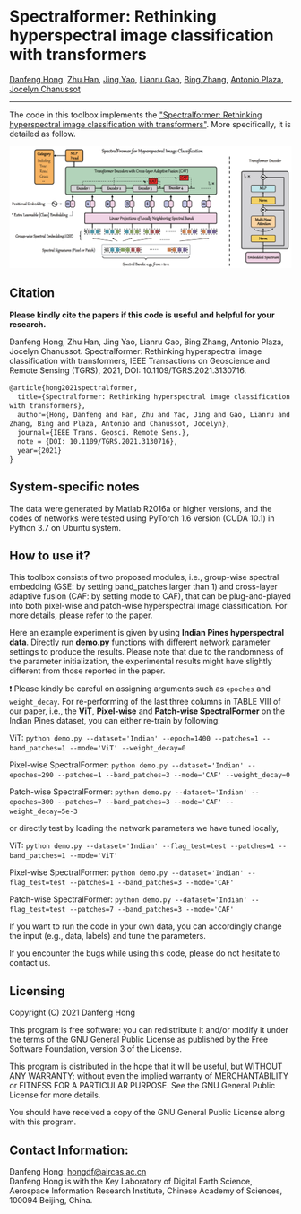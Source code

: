 # Spectralformer: Rethinking hyperspectral image classification with transformers

[Danfeng Hong](https://sites.google.com/view/danfeng-hong), [Zhu Han](https://www.researchgate.net/profile/Zhu-Han-2), [Jing Yao](https://scholar.google.com/citations?user=1SHd5ygAAAAJ&hl=en), [Lianru Gao](https://scholar.google.com/citations?hl=en&user=f6OnhtcAAAAJ), [Bing Zhang](http://english.radi.cas.cn/Education/PhDS/201401/t20140109_115415.html), [Antonio Plaza](https://scholar.google.com/citations?user=F1UAj8oAAAAJ&hl=en), [Jocelyn Chanussot](http://jocelyn-chanussot.net/)

___________

The code in this toolbox implements the ["Spectralformer: Rethinking hyperspectral image classification with transformers"](https://ieeexplore.ieee.org/document/9627165). More specifically, it is detailed as follow.

![alt text](./SpectralFormer.PNG)

Citation
---------------------

**Please kindly cite the papers if this code is useful and helpful for your research.**

Danfeng Hong, Zhu Han, Jing Yao, Lianru Gao, Bing Zhang, Antonio Plaza, Jocelyn Chanussot. Spectralformer: Rethinking hyperspectral image classification with transformers, IEEE Transactions on Geoscience and Remote Sensing (TGRS), 2021, DOI: 10.1109/TGRS.2021.3130716.

    @article{hong2021spectralformer,
      title={Spectralformer: Rethinking hyperspectral image classification with transformers},
      author={Hong, Danfeng and Han, Zhu and Yao, Jing and Gao, Lianru and Zhang, Bing and Plaza, Antonio and Chanussot, Jocelyn},
      journal={IEEE Trans. Geosci. Remote Sens.},
      note = {DOI: 10.1109/TGRS.2021.3130716},
      year={2021}  
    }
    
System-specific notes
---------------------
The data were generated by Matlab R2016a or higher versions, and the codes of networks were tested using PyTorch 1.6 version (CUDA 10.1) in Python 3.7 on Ubuntu system.

How to use it?
---------------------
This toolbox consists of two proposed modules, i.e., group-wise spectral embedding (GSE: by setting band_patches larger than 1) and cross-layer adaptive fusion (CAF: by setting mode to CAF), that can be plug-and-played into both pixel-wise and patch-wise hyperspectral image classification. For more details, please refer to the paper.

Here an example experiment is given by using **Indian Pines hyperspectral data**. Directly run **demo.py** functions with different network parameter settings to produce the results. Please note that due to the randomness of the parameter initialization, the experimental results might have slightly different from those reported in the paper.

:exclamation: Please kindly be careful on assigning arguments such as `epoches` and `weight_decay`. For re-performing of the last three columns in TABLE VIII of our paper, i.e., the **ViT**, **Pixel-wise** and **Patch-wise SpectralFormer** on the Indian Pines dataset, you can either re-train by following:

ViT: `python demo.py --dataset='Indian' --epoch=1400 --patches=1 --band_patches=1 --mode='ViT' --weight_decay=0`

Pixel-wise SpectralFormer: `python demo.py --dataset='Indian' --epoches=290 --patches=1 --band_patches=3 --mode='CAF' --weight_decay=0`

Patch-wise SpectralFormer: `python demo.py --dataset='Indian' --epoches=300 --patches=7 --band_patches=3 --mode='CAF' --weight_decay=5e-3`

or directly test by loading the network parameters we have tuned locally,

ViT: `python demo.py --dataset='Indian' --flag_test=test --patches=1 --band_patches=1 --mode='ViT'`

Pixel-wise SpectralFormer: `python demo.py --dataset='Indian' --flag_test=test --patches=1 --band_patches=3 --mode='CAF'`

Patch-wise SpectralFormer: `python demo.py --dataset='Indian' --flag_test=test --patches=7 --band_patches=3 --mode='CAF'`


If you want to run the code in your own data, you can accordingly change the input (e.g., data, labels) and tune the parameters.

If you encounter the bugs while using this code, please do not hesitate to contact us.

Licensing
---------

Copyright (C) 2021 Danfeng Hong

This program is free software: you can redistribute it and/or modify it under the terms of the GNU General Public License as published by the Free Software Foundation, version 3 of the License.

This program is distributed in the hope that it will be useful, but WITHOUT ANY WARRANTY; without even the implied warranty of MERCHANTABILITY or FITNESS FOR A PARTICULAR PURPOSE. See the GNU General Public License for more details.

You should have received a copy of the GNU General Public License along with this program.

Contact Information:
--------------------

Danfeng Hong: hongdf@aircas.ac.cn<br>
Danfeng Hong is with the Key Laboratory of Digital Earth Science, Aerospace Information Research Institute, Chinese Academy of Sciences, 100094 Beijing, China. 
